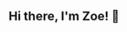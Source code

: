 ## Hi there, I'm Zoe! 👋

<!--
**zoelaventhol/zoelaventhol** is a ✨ _special_ ✨ repository because its `README.md` (this file) appears on your GitHub profile.

# 🌟 Hello, I'm [Your Name]! 🌍

I'm a **full stack developer** with a passion for environmental and social justice. I love building practical tools that help people, and making tech accessible to everyone.

- 🤓 I’m currently working at CodeOp
- 🌱 I’m currently learning about app architecture and AI
- 🤖 Programming languages & frameworks: Javascript, Python, C, React, Vue, Node.js/Express, Flask, FastAPI
- 💬 Human languages: English (native), Spanish (advanced), Portuguese (advanced), Arabic (Darija - intermediate)
- 😄 Pronouns: she / her

🚀 [Connect](https://linkedin.com/in/zoe-laventhol) if you want to collaborate!
-->
